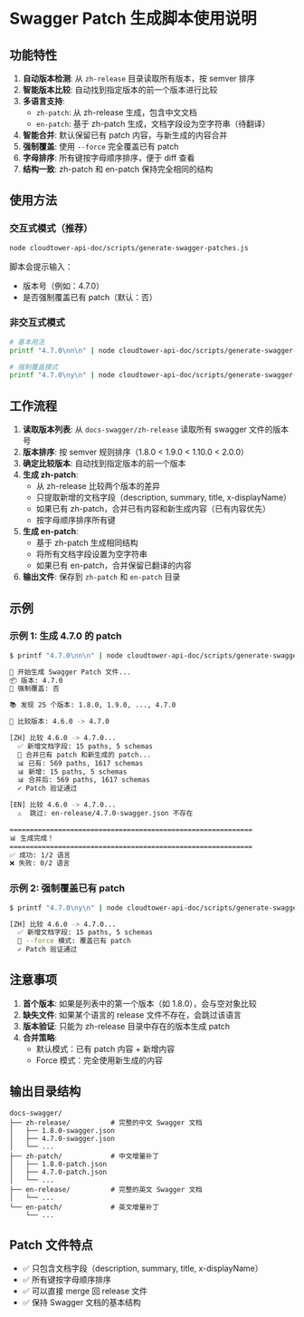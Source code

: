 # Swagger Patch 生成脚本使用说明

## 功能特性

1. **自动版本检测**: 从 `zh-release` 目录读取所有版本，按 semver 排序
2. **智能版本比较**: 自动找到指定版本的前一个版本进行比较
3. **多语言支持**: 
   - `zh-patch`: 从 zh-release 生成，包含中文文档
   - `en-patch`: 基于 zh-patch 生成，文档字段设为空字符串（待翻译）
4. **智能合并**: 默认保留已有 patch 内容，与新生成的内容合并
5. **强制覆盖**: 使用 `--force` 完全覆盖已有 patch
6. **字母排序**: 所有键按字母顺序排序，便于 diff 查看
7. **结构一致**: zh-patch 和 en-patch 保持完全相同的结构

## 使用方法

### 交互式模式（推荐）

```bash
node cloudtower-api-doc/scripts/generate-swagger-patches.js
```

脚本会提示输入：
- 版本号（例如：4.7.0）
- 是否强制覆盖已有 patch（默认：否）

### 非交互式模式

```bash
# 基本用法
printf "4.7.0\nn\n" | node cloudtower-api-doc/scripts/generate-swagger-patches.js

# 强制覆盖模式
printf "4.7.0\ny\n" | node cloudtower-api-doc/scripts/generate-swagger-patches.js
```

## 工作流程

1. **读取版本列表**: 从 `docs-swagger/zh-release` 读取所有 swagger 文件的版本号
2. **版本排序**: 按 semver 规则排序（1.8.0 < 1.9.0 < 1.10.0 < 2.0.0）
3. **确定比较版本**: 自动找到指定版本的前一个版本
4. **生成 zh-patch**: 
   - 从 zh-release 比较两个版本的差异
   - 只提取新增的文档字段（description, summary, title, x-displayName）
   - 如果已有 zh-patch，合并已有内容和新生成内容（已有内容优先）
   - 按字母顺序排序所有键
5. **生成 en-patch**: 
   - 基于 zh-patch 生成相同结构
   - 将所有文档字段设置为空字符串
   - 如果已有 en-patch，合并保留已翻译的内容
6. **输出文件**: 保存到 `zh-patch` 和 `en-patch` 目录

## 示例

### 示例 1: 生成 4.7.0 的 patch

```bash
$ printf "4.7.0\nn\n" | node cloudtower-api-doc/scripts/generate-swagger-patches.js

🚀 开始生成 Swagger Patch 文件...
📦 版本: 4.7.0
🔄 强制覆盖: 否

📚 发现 25 个版本: 1.8.0, 1.9.0, ..., 4.7.0

📝 比较版本: 4.6.0 -> 4.7.0

[ZH] 比较 4.6.0 -> 4.7.0...
  ✅ 新增文档字段: 15 paths, 5 schemas
  🔄 合并已有 patch 和新生成的 patch...
  📊 已有: 569 paths, 1617 schemas
  📊 新增: 15 paths, 5 schemas
  📊 合并后: 569 paths, 1617 schemas
  ✓ Patch 验证通过

[EN] 比较 4.6.0 -> 4.7.0...
  ⚠️  跳过: en-release/4.7.0-swagger.json 不存在

============================================================
📊 生成完成！
============================================================
✅ 成功: 1/2 语言
❌ 失败: 0/2 语言
```

### 示例 2: 强制覆盖已有 patch

```bash
$ printf "4.7.0\ny\n" | node cloudtower-api-doc/scripts/generate-swagger-patches.js

[ZH] 比较 4.6.0 -> 4.7.0...
  ✅ 新增文档字段: 15 paths, 5 schemas
  🔄 --force 模式: 覆盖已有 patch
  ✓ Patch 验证通过
```

## 注意事项

1. **首个版本**: 如果是列表中的第一个版本（如 1.8.0），会与空对象比较
2. **缺失文件**: 如果某个语言的 release 文件不存在，会跳过该语言
3. **版本验证**: 只能为 zh-release 目录中存在的版本生成 patch
4. **合并策略**: 
   - 默认模式：已有 patch 内容 + 新增内容
   - Force 模式：完全使用新生成的内容

## 输出目录结构

```
docs-swagger/
├── zh-release/          # 完整的中文 Swagger 文档
│   ├── 1.8.0-swagger.json
│   ├── 4.7.0-swagger.json
│   └── ...
├── zh-patch/            # 中文增量补丁
│   ├── 1.8.0-patch.json
│   ├── 4.7.0-patch.json
│   └── ...
├── en-release/          # 完整的英文 Swagger 文档
│   └── ...
└── en-patch/            # 英文增量补丁
    └── ...
```

## Patch 文件特点

- ✅ 只包含文档字段（description, summary, title, x-displayName）
- ✅ 所有键按字母顺序排序
- ✅ 可以直接 merge 回 release 文件
- ✅ 保持 Swagger 文档的基本结构
